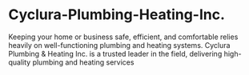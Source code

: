 # Cyclura-Plumbing-Heating-Inc.
Keeping your home or business safe, efficient, and comfortable relies heavily on well-functioning plumbing and heating systems. Cyclura Plumbing &amp; Heating Inc. is a trusted leader in the field, delivering high- quality plumbing and heating services
